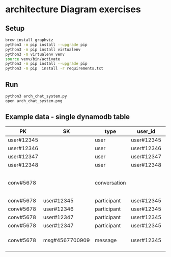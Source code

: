 # architecture Diagram exercises

## Setup

```bash
brew install graphviz
python3 -m pip install --upgrade pip
python3 -m pip install virtualenv
python3 -m virtualenv venv
source venv/bin/activate
python3 -m pip install --upgrade pip
python3 -m pip  install -r requirements.txt
```

## Run

```bash
python3 arch_chat_system.py
open arch_chat_system.png
```

## Example data - single dynamodb table

| PK         | SK             | type         | user_id    | conversation_id | message_id     | enc_conversation_key | content                              | comment                                         |
|------------|----------------|--------------|------------|-----------------|----------------|----------------------|--------------------------------------|-------------------------------------------------|
| user#12345 |                | user         | user#12345 |                 |                |                      |                                      |                                                 |
| user#12346 |                | user         | user#12346 |                 |                |                      |                                      |                                                 |
| user#12347 |                | user         | user#12347 |                 |                |                      |                                      |                                                 |
| user#12348 |                | user         | user#12348 |                 |                |                      |                                      |                                                 |
| conv#5678  |                | conversation |            |                 |                | ABC (KMS encrypted)  | 6DAf99FFGa ('Hello world' encrypted) | symmetric key used to encrypt/decrypt messages. |
| conv#5678  | user#12345     | participant  | user#12345 | conv#5678       |                |                      |                                      |                                                 |
| conv#5678  | user#12346     | participant  | user#12345 | conv#5678       |                |                      |                                      |                                                 |
| conv#5678  | user#12347     | participant  | user#12345 | conv#5678       |                |                      |                                      |                                                 |
| conv#5678  | user#12347     | participant  | user#12345 | conv#5678       |                |                      |                                      |                                                 |
| conv#5678  | msg#4567700909 | message      | user#12345 | conv#5678       | msg#4567700909 |                      | 6DAf99 ('Hello' encrypted)           |                                                 |                
                                                                                                                                         